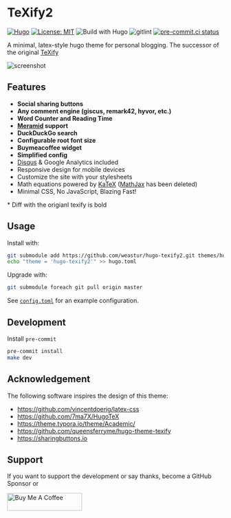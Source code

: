 # TeXify2

[![Hugo](https://img.shields.io/badge/hugo-0.113-blue.svg)](https://gohugo.io)
[![License: MIT](https://img.shields.io/badge/License-MIT-blue.svg)](LICENSE)
![Build with Hugo](https://github.com/weastur/hugo-texify2/workflows/Build%20with%20Hugo/badge.svg)
![gitlint](https://github.com/weastur/hugo-texify2/workflows/gitlint/badge.svg)
[![pre-commit.ci status](https://results.pre-commit.ci/badge/github/weastur/hugo-texify2/master.svg)](https://results.pre-commit.ci/latest/github/weastur/hugo-texify2/master)

A minimal, latex-style hugo theme for personal blogging.
The successor of the original [TeXify](https://github.com/queensferryme/hugo-theme-texify)

![screenshot](https://raw.githubusercontent.com/weastur/hugo-texify2/master/images/screenshot.png)

## Features

- **Social sharing buttons**
- **Any comment engine (giscus, remark42, hyvor, etc.)**
- **Word Counter and Reading Time**
- **[Meramid](https://mermaid.js.org) support**
- **DuckDuckGo search**
- **Configurable root font size**
- **Buymeacoffee widget**
- **Simplified config**
- [Disqus](https://disqus.com/) & Google Analytics included
- Responsive design for mobile devices
- Customize the site with your stylesheets
- Math equations powered by [KaTeX](https://katex.org/)
([MathJax](https://www.mathjax.org/) has been deleted)
- Minimal CSS, No JavaScript, Blazing Fast!

\* Diff with the origianl texify is bold

## Usage

Install with:

```bash
git submodule add https://github.com/weastur/hugo-texify2.git themes/hugo-texify2
echo "theme = 'hugo-texify2'" >> hugo.toml
```

Upgrade with:

```bash
git submodule foreach git pull origin master
```

See [`config.toml`](https://github.com/weastur/hugo-texify2/blob/master/config.toml)
for an example configuration.

## Development

Install `pre-commit`

```bash
pre-commit install
make dev
```

## Acknowledgement

The following software inspires the design of this theme:

- <https://github.com/vincentdoerig/latex-css>
- <https://github.com/7ma7X/HugoTeX>
- <https://theme.typora.io/theme/Academic/>
- <https://github.com/queensferryme/hugo-theme-texify>
- <https://sharingbuttons.io>

## Support

If you want to support the development or say thanks, become a GitHub Sponsor or

<a href="https://www.buymeacoffee.com/weastur" target="_blank">
<img src="https://cdn.buymeacoffee.com/buttons/default-orange.png"
    alt="Buy Me A Coffee"
    height="41"
    width="174">
</a>
